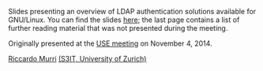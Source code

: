 Slides presenting an overview of LDAP authentication solutions
available for GNU/Linux.  You can find the slides [here][slides]; the
last page contains a list of further reading material that was not
presented during the meeting.

Originally presented at the [USE meeting][use] on November 4, 2014.

[Riccardo Murri][rm] [(S3IT, University of Zurich)][s3it]


[slides]: slides.pdf?raw=true
[rm]:     http://www.s3it.uzh.ch/about/team/#Riccardo.Murri
[s3it]:   http://www.s3it.uzh.ch/
[use]:    https://s3itwiki.uzh.ch/display/USE/